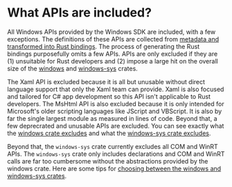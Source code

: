 # What APIs are included?

All Windows APIs provided by the Windows SDK are included, with a few exceptions. The definitions of these APIs are collected from [metadata and transformed into Rust bindings](how-are-crates-built.md). The process of generating the Rust bindings purposefully omits a few APIs. APIs are only excluded if they are (1) unsuitable for Rust developers and (2) impose a large hit on the overall size of the [windows](https://crates.io/crates/windows) and [windows-sys](https://crates.io/crates/windows-sys) crates. 

The Xaml API is excluded because it is all but unusable without direct language support that only the Xaml team can provide. Xaml is also focused and tailored for C# app development so this API isn't applicable to Rust developers. The MsHtml API is also excluded because it is only intended for Microsoft's older scripting languages like JScript and VBScript. It is also by far the single largest module as measured in lines of code. Beyond that, a few deprecrated and unusable APIs are excluded. You can see exactly what the [windows crate excludes](https://github.com/microsoft/windows-rs/blob/59950e2e2b7bd79f2de2020ee33745d7f642230f/crates/tools/windows/src/main.rs#L4-L5) and what the [windows-sys crate excludes](https://github.com/microsoft/windows-rs/blob/59950e2e2b7bd79f2de2020ee33745d7f642230f/crates/tools/sys/src/main.rs#L5-L35).

Beyond that, the `windows-sys` crate currently excludes all COM and WinRT APIs. The `windows-sys` crate only includes declarations and COM and WinRT calls are far too cumbersome without the abstractions provided by the windows crate. Here are some tips for [choosing between the windows and windows-sys crates](windows-or-windows-sys.md).
